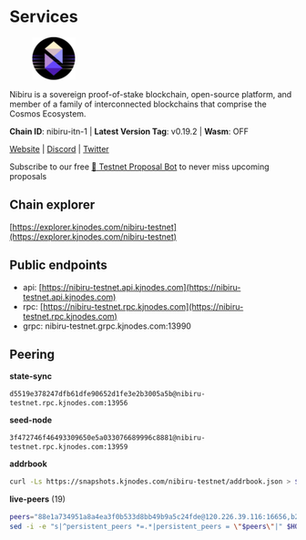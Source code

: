 # Services

<figure><img src="https://raw.githubusercontent.com/kj89/cosmos-images/main/logos/nibiru.png" alt=""><figcaption></figcaption></figure>

Nibiru is a sovereign proof-of-stake blockchain, open-source platform,  and member of a family of interconnected blockchains that comprise the Cosmos Ecosystem.

**Chain ID**: nibiru-itn-1 | **Latest Version Tag**: v0.19.2 | **Wasm**: OFF

[Website](https://nibiru.fi) | [Discord](https://discord.gg/nibirufi) | [Twitter](https://twitter.com/NibiruChain)



Subscribe to our free [🤖 Testnet Proposal Bot](https://t.me/kjnodes_testnet_proposal_bot) to never miss upcoming proposals


## Chain explorer
[https://explorer.kjnodes.com/nibiru-testnet](https://explorer.kjnodes.com/nibiru-testnet)

## Public endpoints

* api: [https://nibiru-testnet.api.kjnodes.com](https://nibiru-testnet.api.kjnodes.com)
* rpc: [https://nibiru-testnet.rpc.kjnodes.com](https://nibiru-testnet.rpc.kjnodes.com)
* grpc: nibiru-testnet.grpc.kjnodes.com:13990

## Peering

**state-sync**

```text
d5519e378247dfb61dfe90652d1fe3e2b3005a5b@nibiru-testnet.rpc.kjnodes.com:13956
```

**seed-node**

```text
3f472746f46493309650e5a033076689996c8881@nibiru-testnet.rpc.kjnodes.com:13959
```

**addrbook**
```bash
curl -Ls https://snapshots.kjnodes.com/nibiru-testnet/addrbook.json > $HOME/.nibid/config/addrbook.json
```

**live-peers** (19)
```bash
peers="88e1a734951a8a4ea3f0b533d8bb49b9a5c24fde@120.226.39.116:16656,b253cc6155ec59ea623f3f453d2f5a4b9c6d08fc@212.15.59.91:39656,0681e865307756c8ac0832d128f00cde11576f37@88.210.13.198:26656,b3a2a298c6a84c503253d120e3eee0c54cea90fd@137.184.193.235:20356,f6c4429af0c199f579d55b3b12b760e431db21d4@34.139.52.143:26656,c20a499a21668237d67b44d44623aaebedbea81f@173.249.20.170:26656,04c7b4c7b1ca40e04e767925c08846d2951f5425@34.23.168.27:26656,b9f203a7d45a2a2766ff144ea9cc680987886772@85.239.242.186:26656,4e6bfe976a1f43c2368a8ec59a8716138b46227d@43.155.106.215:26656,e6eb04d29739ccb134b4c7be12c774a78eb0f875@142.132.148.174:36656,1b68638343f79c9634ed67923aa8e3ec46c18516@91.142.77.13:26656,f98a8229e5dc6da6d5e49fd4e115472df3d1773c@95.9.36.100:26656,80030d5945eef7519407d047479d40a2f2bf1fe6@65.109.92.241:11036,0faa013496da308cf091099bb736f512f17ab380@185.144.99.55:26656,01dfe6c993e034169d5e69116e64587fdaf0c2f1@93.183.208.67:26656,74405e27923c1efe97fc678aa9f0357537a9b311@161.97.64.38:26656,5e65a3d32678a7206d006f899be707c130a9ada1@162.55.234.70:55356,d5519e378247dfb61dfe90652d1fe3e2b3005a5b@65.109.68.190:13956,e3fc96a180861a923807d29b748a6cddd3230a8f@5.189.171.168:26656"
sed -i -e "s|^persistent_peers *=.*|persistent_peers = \"$peers\"|" $HOME/.nibid/config/config.toml
```
